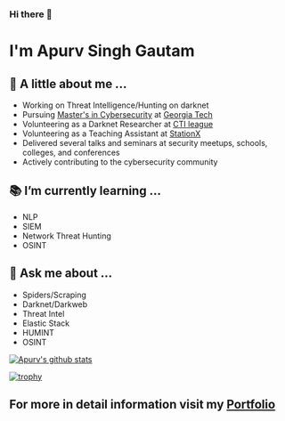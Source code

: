 ### Hi there 👋

# I'm Apurv Singh Gautam

## :man: A little about me ...

- Working on Threat Intelligence/Hunting on darknet
- Pursuing [Master's in Cybersecurity](https://cyber.gatech.edu/) at [Georgia Tech](https://www.gatech.edu/)
- Volunteering as a Darknet Researcher at [CTI league](https://cti-league.com/)
- Volunteering as a Teaching Assistant at [StationX](https://www.stationx.net/)
- Delivered several talks and seminars at security meetups, schools, colleges, and conferences
- Actively contributing to the cybersecurity community

## :books: I’m currently learning ...
- NLP
- SIEM
- Network Threat Hunting
- OSINT

## :speech_balloon: Ask me about ...
- Spiders/Scraping
- Darknet/Darkweb
- Threat Intel
- Elastic Stack
- HUMINT
- OSINT

[![Apurv's github stats](https://github-readme-stats.vercel.app/api?username=apurvsinghgautam&count_private=true&include_all_commits=true&hide=issues&show_icons=true&theme=prussian)](https://github.com/anuraghazra/github-readme-stats)

[![trophy](https://github-profile-trophy.vercel.app/?username=apurvsinghgautam&theme=onedark)](https://github.com/ryo-ma/github-profile-trophy)

## For more in detail information visit my [Portfolio](https://apurvsinghgautam.me/)
